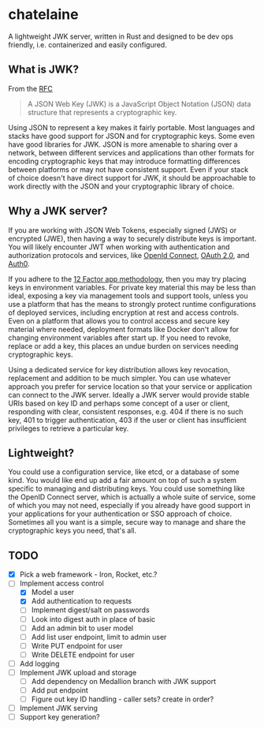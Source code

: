 # chatelaine

A lightweight JWK server, written in Rust and designed to be dev ops friendly,
i.e. containerized and easily configured.

## What is JWK?
From the [RFC](https://tools.ietf.org/html/rfc7517)
> A JSON Web Key (JWK) is a JavaScript Object Notation (JSON) data structure
> that represents a cryptographic key.

Using JSON to represent a key makes it fairly portable. Most languages and
stacks have good support for JSON and for cryptographic keys. Some even have
good libraries for JWK. JSON is more amenable to sharing over a network,
between different services and applications than other formats for encoding
cryptographic keys that may introduce formatting differences between platforms
or may not have consistent support. Even if your stack of choice doesn't have
direct support for JWK, it should be approachable to work directly with the
JSON and your cryptographic library of choice.

## Why a JWK server?

If you are working with JSON Web Tokens, especially signed (JWS) or encrypted
(JWE), then having a way to securely distribute keys is important. You will
likely encounter JWT when working with authentication and authorization
protocols and services, like [OpenId Connect](https://openid.net/connect/),
[OAuth 2.0](https://oauth.net/2/), and [Auth0](https://auth0.com/#!).

If you adhere to the [12 Factor app methodology](https://12factor.net/), then
you may try placing keys in environment variables. For private key material
this may be less than ideal, exposing a key via management tools and support
tools, unless you use a platform that has the means to strongly protect runtime
configurations of deployed services, including encryption at rest and access
controls. Even on a platform that allows you to control access and secure key
material where needed, deployment formats like Docker don't allow for changing
environment variables after start up. If you need to revoke, replace or add a
key, this places an undue burden on services needing cryptographic keys.

Using a dedicated service for key distribution allows key revocation,
replacement and addition to be much simpler. You can use whatever approach you
prefer for service location so that your service or application can connect to
the JWK server. Ideally a JWK server would provide stable URIs based on key ID
and perhaps some concept of a user or client, responding with clear, consistent
responses, e.g. 404 if there is no such key, 401 to trigger authentication, 403
if the user or client has insufficient privileges to retrieve a particular key.

## Lightweight?

You could use a configuration service, like etcd, or a database of some kind.
You would like end up add a fair amount on top of such a system specific to
managing and distributing keys. You could use something like the OpenID Connect
server, which is actually a whole suite of service, some of which you may not
need, especially if you already have good support in your applications for your
authentication or SSO approach of choice. Sometimes all you want is a simple,
secure way to manage and share the cryptographic keys you need, that's all.

## TODO
* [x] Pick a web framework - Iron, Rocket, etc.?
* [ ] Implement access control
  * [x] Model a user
  * [x] Add authentication to requests
  * [ ] Implement digest/salt on passwords
  * [ ] Look into digest auth in place of basic
  * [ ] Add an admin bit to user model
  * [ ] Add list user endpoint, limit to admin user
  * [ ] Write PUT endpoint for user
  * [ ] Write DELETE endpoint for user
* [ ] Add logging
* [ ] Implement JWK upload and storage
  * [ ] Add dependency on Medallion branch with JWK support
  * [ ] Add put endpoint
  * [ ] Figure out key ID handling - caller sets? create in order?
* [ ] Implement JWK serving
* [ ] Support key generation?
